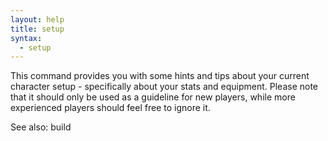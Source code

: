```yaml
---
layout: help
title: setup
syntax:
  - setup
---
```


This command provides you with some hints and tips about your current 
character setup - specifically about your stats and equipment.  Please 
note that it should only be used as a guideline for new players, while 
more experienced players should feel free to ignore it.

See also: build
